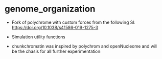 # genome_organization

- Fork of polychrome with custom forces from the following SI: https://doi.org/10.1038/s41586-019-1275-3
- Simulation utility functions

- chunkchromatin was inspired by polychrom and openNucleome and will be the chasis for all further experimentation
